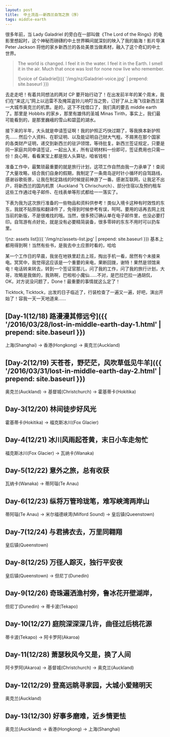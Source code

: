 ```yaml
---
layout: post
title:  中土流连——新西兰自驾之旅（序）
tags: middle-earth
---
```


很多年前，当 Lady Galadriel 的旁白在一部叫做《The Lord of the Rings》的电影里想起时，这个神秘而磅礴的中土世界瞬间就深刻的映入了我的脑海！影片导演 Peter Jackson 将他的家乡新西兰的各处美景当做素材，融入了这个奇幻的中土世界。

<!--more-->

> The world is changed. I feel it in the water. I feel it in the Earth. I smell it in the air. Much that once was lost for none now live who remember.
>
> ![voice of Galadriel]({{ '/img/nz/Galadriel-voice.jpg' | prepend: site.baseurl }})

去走走吧！有着共同想法的两对 CP 要开始行动了！在出发前半年的某个周末，我们在“来这儿”网上以迅雷不及掩耳盗铃儿响叮当之势，订好了从上海飞往新西兰第一大城市奥克兰的机票。是的，这下不找借口了，我们真的要去 middle earth 了。那里是 Hobbits 的家乡，那里有雄伟的圣城 Minas Tirith，事实上，我们最可能看到的，是那里巍峨的雪山和碧蓝的湖水。

接下来的半年，大头就是申请签证啊！我的护照正巧快过期了，等我换本新护照先…… 然后个人资料、在职证明、以及能证明自己财大气粗，不屑黑在那个国家的各类财产证明，递交到新西兰的驻沪领馆，等待批复。新西兰签证规定，只要是同一家庭共同申请签证，一起出入关，所有证明材料一份即可，签证费用也只需一份！良心啊，看看某宝上都是按人头算哒，咱省钱啦！

准备工作中，最繁琐最重要的就是旅行计划，这项工作自然由我一力承单了！查阅了大量攻略，结合我们自身的假期，我制定了一条南岛逆时针小循环的自驾路线，感谢谷歌街景，让我在制定路线的时候提前神游了一番。感谢互联网，让我足不出户，将新西兰的国内机票（Auckland 飞 Chrischurch）、部分住宿以及预约租车这些工作通过电子邮件、在线表单等形式都给一一落实了。

下表为我为这次旅行准备的一些物品和资料供参考！类似入境卡这种有时效性的东东，我就不贴原版和翻译件了，免得到时候参考有误，呵呵。要用的话再去网上找当前的新版，不是很难找的哦。当然，很多预订确认单在电子邮件里，也没必要打印。自驾游有点好处，就是没有必要精简装备，很多零碎的东东不用时可以扔车里。

![nz: assets list]({{ '/img/nz/assets-list.jpg' | prepend: site.baseurl }})
<i class="fa fa-hand-o-up"></i> <span>基本上都用得到啊！当然有些书，是我去中土应景时看的，哈哈</span>

某一个工作日的早晨，我坐在地铁里赶去上班，掏出手机一看，居然有个未接来电。冥冥中，我觉得这应该是一个重要的来电，果断回拨，谢特！果然是领馆来电！电话转来转去，转到一个签证官那儿，问了我的工作，问了我的旅行计划，大哥，攻略是我做的，我熟啊，巴啦啦小魔仙……不对，是巴拉巴拉一通胡侃，OK，对方说没问题了，Done！最重要的事情就这么定了！

Ticktock, Ticktock，出发的日子临近了，行装检查了一遍又一遍，好吧，演出开始了！容我一天一天地道来……

## [Day-1(12/18) 路漫漫其修远兮]({{ '/2016/03/28/lost-in-middle-earth-day-1.html' | prepend: site.baseurl }})
上海(Shanghai) -> 香港(Hongkong) -> 奥克兰(Auckland)

## [Day-2(12/19) 天苍苍，野茫茫，风吹草低见牛羊]({{ '/2016/03/31/lost-in-middle-earth-day-2.html' | prepend: site.baseurl }})
奥克兰(Auckland) -> 基督城(Christchurch) -> 霍基蒂卡(Hokitika)

## Day-3(12/20) 林间徒步好风光
霍基蒂卡(Hokitika) -> 福克斯冰川(Fox Glacier)

## Day-4(12/21) 冰川风雨起苍黄，末日小车走匆忙
福克斯冰川(Fox Glacier) -> 瓦纳卡(Wanaka)

## Day-5(12/22) 意外之旅，总有收获
瓦纳卡(Wanaka) -> 蒂阿瑙(Te Anau)

## Day-6(12/23) 纵将万管玲珑笔，难写峡湾两岸山
蒂阿瑙(Te Anau) -> 米尔福德峡湾(Milford Sound) -> 皇后镇(Queenstown)

## Day-7(12/24) 与君拂衣去，万里同翱翔
皇后镇(Queenstown)

## Day-8(12/25) 万径人踪灭，独行平安夜
皇后镇(Queenstown) -> 但尼丁(Dunedin)

## Day-9(12/26) 奇珠遍洒渔村旁，鲁冰花开壁湖岸，
但尼丁(Dunedin) -> 蒂卡波(Tekapo)

## Day-10(12/27) 庭院深深深几许，曲径过后桃花源
蒂卡波(Tekapo) -> 阿卡罗阿(Akaroa)

## Day-11(12/28) 萧瑟秋风今又是，换了人间
阿卡罗阿(Akaroa) -> 基督城(Christchurch) -> 奥克兰(Auckland)

## Day-12(12/29) 登高远眺寻家园，大城小爱赌明天
奥克兰(Auckland)

## Day-13(12/30) 好事多磨难，近乡情更怯
奥克兰(Auckland) -> 香港(Hongkong) -> 上海(Shanghai)
